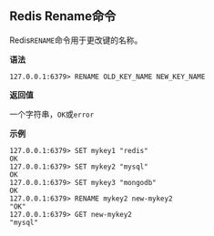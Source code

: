 ## Redis Rename命令

Redis`RENAME`命令用于更改键的名称。

**语法**

```shell
127.0.0.1:6379> RENAME OLD_KEY_NAME NEW_KEY_NAME
```

**返回值**

一个字符串，`OK`或`error`

**示例**

```shell
127.0.0.1:6379> SET mykey1 "redis"
OK
127.0.0.1:6379> SET mykey2 "mysql"
OK
127.0.0.1:6379> SET mykey3 "mongodb"
OK
127.0.0.1:6379> RENAME mykey2 new-mykey2
"OK"
127.0.0.1:6379> GET new-mykey2
"mysql"
```
